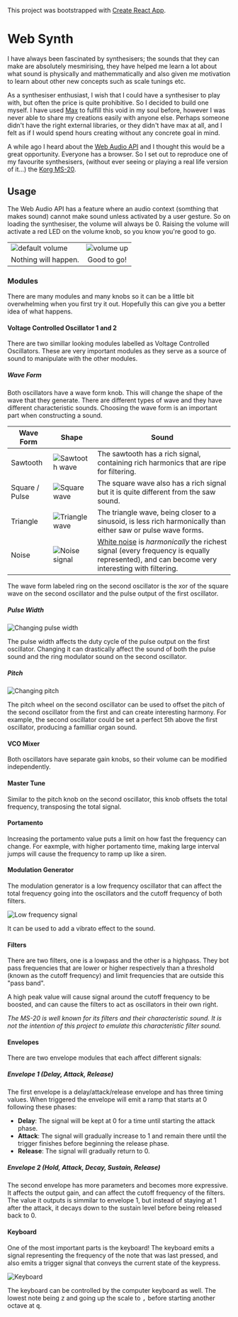 This project was bootstrapped with [Create React
App](https://github.com/facebook/create-react-app).

# Web Synth

I have always been fascinated by synthesisers; the sounds that they can make are
absolutely mesmirising, they have helped me learn a lot about what sound is
physically and mathemmatically and also given me motivation to learn about other
new concepts such as scale tunings etc. 

As a synthesiser enthusiast, I wish that I could have a synthesiser to play
with, but often the price is quite prohibitive. So I decided to build one
myself. I have used [Max](https://en.wikipedia.org/wiki/Max_(software)) to
fulfill this void in my soul before, however I was never able to share my
creations easily with anyone else. Perhaps someone didn't have the right
external libraries, or they didn't have max at all, and I felt as if I would
spend hours creating without any concrete goal in mind.

A while ago I heard about the [Web Audio
API](https://developer.mozilla.org/en-US/docs/Web/API/Web_Audio_API) and I
thought this would be a great opportunity. Everyone has a browser. So I set out
to reproduce one of my favourite synthesisers, (without ever seeing or playing a
real life version of it...) the [Korg
MS-20](https://en.wikipedia.org/wiki/Korg_MS-20). 

## Usage

The Web Audio API has a feature where an audio context (somthing that makes
sound) cannot make sound unless activated by a user gesture. So on loading the
synthesiser, the volume will always be 0. Raising the volume will activate a red
LED on the volume knob, so you know you're good to go.

<table>
  <tr>
    <td>
      <img src="readme-assets/volume-default.png" alt="default volume">
    </td>
    <td>
      <img src="readme-assets/volume-up.png" alt="volume up">
    </td>
  </tr>
  <tr align="center">
    <td>Nothing will happen.</td>
    <td>Good to go!</td>
  </tr>
</table>

### Modules

There are many modules and many knobs so it can be a little bit overwhelming
when you first try it out. Hopefully this can give you a better idea of what
happens.

#### Voltage Controlled Oscillator 1 and 2

There are two simillar looking modules labelled as Voltage Controlled
Oscillators. These are very important modules as they serve as a source of sound
to manipulate with the other modules.

##### Wave Form

Both oscillators have a wave form knob. This will change the shape of the wave
that they generate. There are different types of wave and they have different
characteristic sounds. Choosing the wave form is an important part when
constructing a sound.

| Wave Form | Shape | Sound |
|-|-|-|
| Sawtooth | ![Sawtooth wave](readme-assets/sawtooth.gif) | The sawtooth has a rich signal, containing rich harmonics that are ripe for filtering. |
| Square / Pulse | ![Square wave](readme-assets/square.gif) | The square wave also has a rich signal but it is quite different from the saw sound. |
| Triangle | ![Triangle wave](readme-assets/triangle.gif) | The triangle wave, being closer to a sinusoid, is less rich harmonically than either saw or pulse wave forms. |
| Noise | ![Noise signal](readme-assets/noise.gif) | [White noise](https://en.wikipedia.org/wiki/White_noise) is *harmonically* the richest signal (every frequency is equally represented), and can become very interesting with filtering. |

The wave form labeled ring on the second oscillator is the xor of the square
wave on the second oscillator and the pulse output of the first oscillator.

##### Pulse Width

![Changing pulse width](readme-assets/pulse.gif)

The pulse width affects the duty cycle of the pulse output on the first
oscillator. Changing it can drastically affect the sound of both the pulse sound
and the ring modulator sound on the second oscillator.

##### Pitch

![Changing pitch](readme-assets/pitch.gif)

The pitch wheel on the second oscillator can be used to offset the pitch of the
second oscillator from the first and can create interesting harmony. For
example, the second oscillator could be set a perfect 5th above the first
oscillator, producing a familliar organ sound.

#### VCO Mixer

Both oscillators have separate gain knobs, so their volume can be modified
independently. 

#### Master Tune

Similar to the pitch knob on the second oscillator, this knob offsets the total
frequency, transposing the total signal.

#### Portamento

Increasing the portamento value puts a limit on how fast the frequency can
change. For eaxmple, with higher portamento time, making large interval jumps
will cause the frequency to ramp up like a siren.

#### Modulation Generator

The modulation generator is a low frequency oscillator that can affect the total
frequency going into the oscillators and the cutoff frequency of both filters.

![Low frequency signal](readme-assets/triangle.gif)

It can be used to add a vibrato effect to the sound.

#### Filters

There are two filters, one is a lowpass and the other is a highpass. They bot
pass frequencies that are lower or higher respectively than a threshold (known
as the cutoff frequency) and limit frequencies that are outside this "pass
band". 

A high peak value will cause signal around the cutoff frequency to be boosted,
and can cause the filters to act as oscillators in their own right.

*The MS-20 is well known for its filters and their characteristic sound. It is
not the intention of this project to emulate this characteristic filter sound.*

#### Envelopes

There are two envelope modules that each affect different signals:

##### Envelope 1 (Delay, Attack, Release)

The first envelope is a delay/attack/release envelope and has three timing
values. When triggered the envelope will emit a ramp that starts at 0 following
these phases:

- **Delay**: The signal will be kept at 0 for a time until starting the attack
  phase.
- **Attack**: The signal will gradually increase to 1 and remain there until the
  trigger finishes before beginning the release phase.
- **Release**: The signal will gradually return to 0.

##### Envelope 2 (Hold, Attack, Decay, Sustain, Release)

The second envelope has more parameters and becomes more expressive. It affects
the output gain, and can affect the cutoff frequency of the filters. The value
it outputs is simmilar to envelope 1, but instead of staying at 1 after the
attack, it decays down to the sustain level before being released back to 0.

#### Keyboard

One of the most important parts is the keyboard! The keyboard emits a signal
representing the frequency of the note that was last pressed, and also emits
a trigger signal that conveys the current state of the keypress.

![Keyboard](readme-assets/keyboard.png)

The keyboard can be controlled by the computer keyboard as well. The lowest note
being <kbd>z</kbd> and going up the scale to <kbd>,</kbd> before starting
another octave at <kbd>q</kbd>.